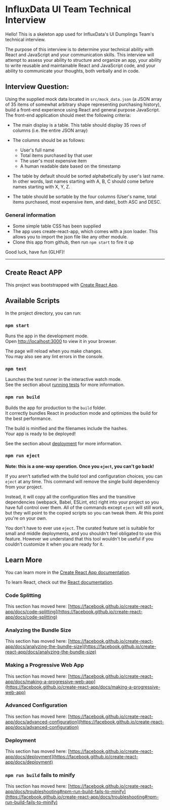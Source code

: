 # InfluxData UI Team Technical Interview

Hello! This is a skeleton app used for InfluxData's UI Dumplings Team's technical interview.

The purpose of this interview is to determine your technical ability with React and JavaScript and your communication skills. This interview will attempt to assess your ability to structure and organize an app, your ability to write reusable and maintainable React and JavaScript code, and your ability to communicate your thoughts, both verbally and in code.

## Interview Question:

Using the supplied mock data located in `src/mock_data.json` (a JSON array of 35 items of somewhat arbitrary shape representing purchasing history), build a front-end experience using React and general purpose JavaScript. The front-end application should meet the following criteria:

- The main display is a table. This table should display 35 rows of columns (i.e. the entire JSON array)

- The columns should be as follows:
  - User's full name
  - Total items purchased by that user
  - The user's most expensive item
  - A human readable date based on the timestamp

- The table by default should be sorted alphabetically by user's last name. In other words, last names starting with A, B, C should come before names starting with X, Y, Z.

- The table should be sortable by the four columns (User's name, total items purchased, most expensive item, and date), both ASC and DESC.

### General information
- Some simple table CSS has been supplied
- The app uses create-react-app, which comes with a json loader. This allows you to import the json file like any other module.
- Clone this app from github, then run `npm start` to fire it up

Good luck, have fun (GLHF)!

---






## Create React APP

This project was bootstrapped with [Create React App](https://github.com/facebook/create-react-app).

## Available Scripts

In the project directory, you can run:

### `npm start`

Runs the app in the development mode.\
Open [http://localhost:3000](http://localhost:3000) to view it in your browser.

The page will reload when you make changes.\
You may also see any lint errors in the console.

### `npm test`

Launches the test runner in the interactive watch mode.\
See the section about [running tests](https://facebook.github.io/create-react-app/docs/running-tests) for more information.

### `npm run build`

Builds the app for production to the `build` folder.\
It correctly bundles React in production mode and optimizes the build for the best performance.

The build is minified and the filenames include the hashes.\
Your app is ready to be deployed!

See the section about [deployment](https://facebook.github.io/create-react-app/docs/deployment) for more information.

### `npm run eject`

**Note: this is a one-way operation. Once you `eject`, you can't go back!**

If you aren't satisfied with the build tool and configuration choices, you can `eject` at any time. This command will remove the single build dependency from your project.

Instead, it will copy all the configuration files and the transitive dependencies (webpack, Babel, ESLint, etc) right into your project so you have full control over them. All of the commands except `eject` will still work, but they will point to the copied scripts so you can tweak them. At this point you're on your own.

You don't have to ever use `eject`. The curated feature set is suitable for small and middle deployments, and you shouldn't feel obligated to use this feature. However we understand that this tool wouldn't be useful if you couldn't customize it when you are ready for it.

## Learn More

You can learn more in the [Create React App documentation](https://facebook.github.io/create-react-app/docs/getting-started).

To learn React, check out the [React documentation](https://reactjs.org/).

### Code Splitting

This section has moved here: [https://facebook.github.io/create-react-app/docs/code-splitting](https://facebook.github.io/create-react-app/docs/code-splitting)

### Analyzing the Bundle Size

This section has moved here: [https://facebook.github.io/create-react-app/docs/analyzing-the-bundle-size](https://facebook.github.io/create-react-app/docs/analyzing-the-bundle-size)

### Making a Progressive Web App

This section has moved here: [https://facebook.github.io/create-react-app/docs/making-a-progressive-web-app](https://facebook.github.io/create-react-app/docs/making-a-progressive-web-app)

### Advanced Configuration

This section has moved here: [https://facebook.github.io/create-react-app/docs/advanced-configuration](https://facebook.github.io/create-react-app/docs/advanced-configuration)

### Deployment

This section has moved here: [https://facebook.github.io/create-react-app/docs/deployment](https://facebook.github.io/create-react-app/docs/deployment)

### `npm run build` fails to minify

This section has moved here: [https://facebook.github.io/create-react-app/docs/troubleshooting#npm-run-build-fails-to-minify](https://facebook.github.io/create-react-app/docs/troubleshooting#npm-run-build-fails-to-minify)
